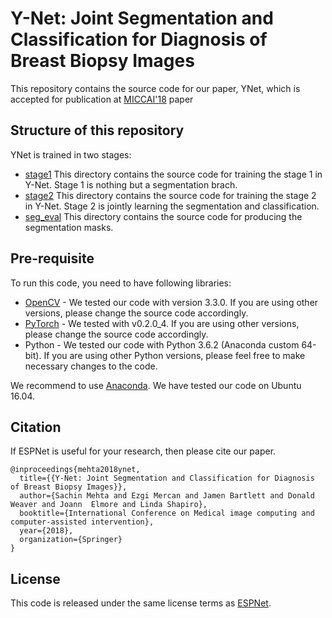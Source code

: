 # Y-Net: Joint Segmentation and Classification for Diagnosis of Breast Biopsy Images
This repository contains the source code for our paper, YNet, which is accepted for publication at [MICCAI'18](https://www.miccai2018.org/en/) paper

## Structure of this repository
YNet is trained in two stages:
* [stage1](/stage1/) This directory contains the source code for training the stage 1 in Y-Net. Stage 1 is nothing but a segmentation brach.
* [stage2](/stage2/) This directory contains the source code for training the stage 2 in Y-Net. Stage 2 is jointly learning the segmentation and classification.
* [seg_eval](/seg_eval/) This directory contains the source code for producing the segmentation masks. 

## Pre-requisite

To run this code, you need to have following libraries:
* [OpenCV](https://opencv.org/) - We tested our code with version 3.3.0. If you are using other versions, please change the source code accordingly.
* [PyTorch](http://pytorch.org/) - We tested with v0.2.0_4. If you are using other versions, please change the source code accordingly.
* Python - We tested our code with Python 3.6.2 (Anaconda custom 64-bit). If you are using other Python versions, please feel free to make necessary changes to the code. 

We recommend to use [Anaconda](https://conda.io/docs/user-guide/install/linux.html). We have tested our code on Ubuntu 16.04.


## Citation
If ESPNet is useful for your research, then please cite our paper.
```
@inproceedings{mehta2018ynet,
  title={{Y-Net: Joint Segmentation and Classification for Diagnosis of Breast Biopsy Images}},
  author={Sachin Mehta and Ezgi Mercan and Jamen Bartlett and Donald Weaver and Joann  Elmore and Linda Shapiro},
  booktitle={International Conference on Medical image computing and computer-assisted intervention},
  year={2018},
  organization={Springer}
}
```

## License
This code is released under the same license terms as [ESPNet](https://github.com/sacmehta/ESPNet).
